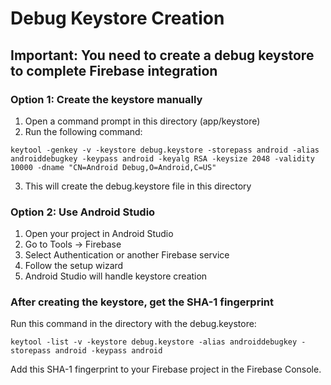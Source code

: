 # Debug Keystore Creation

## Important: You need to create a debug keystore to complete Firebase integration

### Option 1: Create the keystore manually
1. Open a command prompt in this directory (app/keystore)
2. Run the following command:
```
keytool -genkey -v -keystore debug.keystore -storepass android -alias androiddebugkey -keypass android -keyalg RSA -keysize 2048 -validity 10000 -dname "CN=Android Debug,O=Android,C=US"
```
3. This will create the debug.keystore file in this directory

### Option 2: Use Android Studio
1. Open your project in Android Studio
2. Go to Tools → Firebase
3. Select Authentication or another Firebase service
4. Follow the setup wizard
5. Android Studio will handle keystore creation

### After creating the keystore, get the SHA-1 fingerprint
Run this command in the directory with the debug.keystore:
```
keytool -list -v -keystore debug.keystore -alias androiddebugkey -storepass android -keypass android
```

Add this SHA-1 fingerprint to your Firebase project in the Firebase Console.
